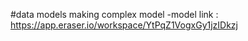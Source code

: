 #data models
making complex model
-model link : https://app.eraser.io/workspace/YtPqZ1VogxGy1jzIDkzj